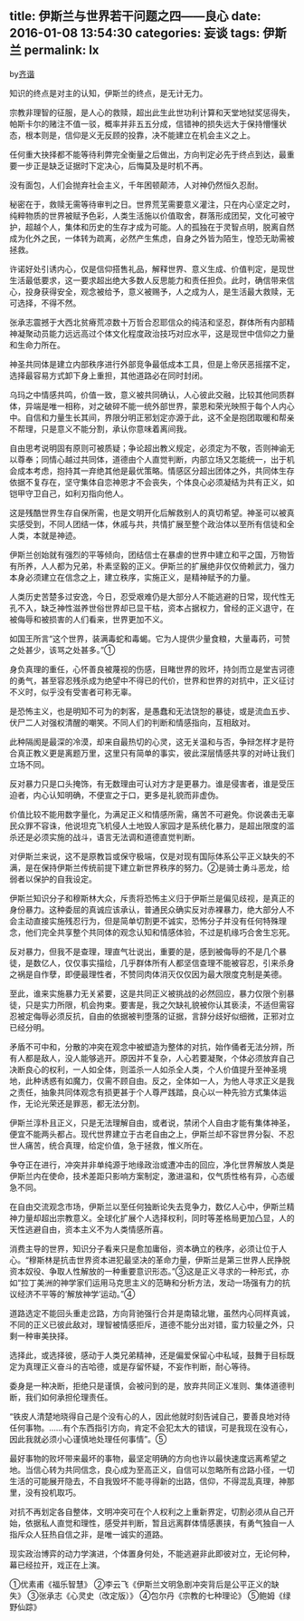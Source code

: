 title: 伊斯兰与世界若干问题之四——良心
date: 2016-01-08 13:54:30
categories: 妄谈
tags: 伊斯兰
permalink: lx
---
by[齐谐](http://caute.net/about/)

知识的终点是对主的认知，伊斯兰的终点，是无计无力。

宗教非理智的征服，是人心的救赎，超出此生此世功利计算和天堂地狱奖惩得失，帕斯卡尔的赌注不值一驳，概率并非五五分成，信错神的损失远大于保持懵懂状态，根本则是，信仰是义无反顾的投靠，决不能建立在机会主义之上。
<!--more-->

任何重大抉择都不能等待利弊完全衡量之后做出，方向判定必先于终点到达，最重要一步正是缺乏证据时下定决心，后悔莫及是时机不再。

没有面包，人们会抛弃社会主义，千年困顿颠沛，人对神仍然恒久忍耐。

秘密在于，救赎无需等待审判之日。世界荒芜需要意义灌注，只在内心坚定之时，纯粹物质的世界被赋予色彩，人类生活施以价值取舍，群落形成团契，文化可被守护，超越个人，集体和历史的生存才成为可能。人的孤独在于灵智点明，脱离自然成为化外之民，一体转为疏离，必然产生焦虑，自身之外皆为陌生，惶恐无助需被拯救。

许诺好处引诱内心，仅是信仰搭售礼品，解释世界、意义生成、价值判定，是现世生活最低要求，这一要求超出绝大多数人反思能力和责任担负。此时，确信带来信心，投身获得安全，观念被给予，意义被赐予，人之成为人，是生活最大救赎，无可选择，不得不然。

张承志震撼于大西北贫瘠荒凉数十万哲合忍耶信众的纯洁和坚忍，群体所有内部精神凝聚动员能力远远高过个体文化程度政治技巧对应水平，这是现世中信仰之力量和生命力所在。

神圣共同体是建立内部秩序进行外部竞争最低成本工具，但是上帝厌恶摇摆不定，选择最容易方式卸下身上重担，其他道路必在同时封闭。

乌玛之中情感共鸣，价值一致，意义被共同确认，人心彼此交融，比较其他同质群体，异端是唯一相称，对之破碎不能一统外部世界，蒙恩和荣光映照于每个人内心中。自信和力量生长其间，界限分明正邪划定亦源于此，这不全是抱团取暖和帮亲不帮理，只是意义不能分割，承认你意味着离间我。

自由思考说明固有原则可被质疑；争论超出教义规定，必须定为不敬，否则神谕无以尊奉；同情心越过共同体，道德由个人直觉判断，内部立场又怎能统一，出于机会成本考虑，抱持其一弃绝其他是最优策略。情感区分超出团体之外，共同体生存依据不复存在，坚守集体自恋神恩才不会丧失，个体良心必须凝结为共有正义，如铠甲守卫自己，如利刃指向他人。

这是残酷世界生存自保所需，也是文明开化后解救别人的真切希望。神圣可以被真实感受到，不同人团结一体，休戚与共，共情扩展至整个政治体以至所有信徒和全人类，本就是神迹。

伊斯兰创始就有强烈的平等倾向，团结信士在暴虐的世界中建立和平之国，万物皆有所养，人人都为兄弟，朴素坚毅的正义。伊斯兰的扩展绝非仅仅倚赖武力，强力本身必须建立在信念之上，建立秩序，实施正义，是精神赋予的力量。

人类历史苦楚多过安逸，今日，忍受艰难仍是大部分人不能逃避的日常，现代性无孔不入，缺乏神性滋养世俗世界却已显干枯，资本占据权力，曾经的正义退守，在被侮辱和被损害的人们看来，世界更加不义。

如国王所言“这个世界，装满毒蛇和毒蝎。它为人提供少量食粮，大量毒药，可赞之处甚少，该骂之处甚多。”①

身负真理的重任，心怀善良被蔑视的伤感，目睹世界的败坏，持剑而立是堂吉诃德的勇气，甚至容忍残杀成为绝望中不得已的代价，世界和世界的对抗中，正义征讨不义时，似乎没有受害者可称无辜。

是恐怖主义，也是明知不可为的刺客，是愚蠢和无法饶恕的暴徒，或是流血五步、伏尸二人对强权清醒的嘲笑。不同人们的判断和情感指向，互相敌对。

此种隔阂是最深的冷漠，却来自最热切的心灵，这无关温和与否，争辩怎样才是符合真正教义更是离题万里，这里只有简单的事实，彼此深层情感共享的对峙让我们立场不同。

反对暴力只是口头掩饰，有无数理由可认对方才是更暴力。谁是侵害者，谁是受压迫者，内心认知明确，不便宣之于口，更多是礼貌而非虚伪。

价值比较不能用数字量化，为满足正义和情感所需，痛苦不可避免。你说袭击无辜民众罪不容诛，他说坦克飞机侵人土地毁人家园才是系统化暴力，是超出限度的滥杀还是必须实施的战斗，语言无法调和道德直觉判断。

对伊斯兰来说，这不是原教旨或保守极端，仅是对现有国际体系公平正义缺失的不满，是在保持伊斯兰传统前提下建立新世界秩序的努力。②是骑士勇斗恶龙，给弱者以保护的自我设定。

伊斯兰知识分子和穆斯林大众，斥责将恐怖主义归于伊斯兰是偏见歧视，是真正的身份暴力。这种委屈的真诚应该承认，普通民众确实反对赤裸暴力，绝大部分人不会主动直接实施残忍行为，但是简单切割更不诚实，恐怖分子并没有任何特殊理念，他们完全共享整个共同体的观念认知和情感体验，不过是机缘巧合舍生忘死。

反对暴力，但我不是查理，理直气壮说出，重要的是，感到被侮辱的不是几个暴徒，是数亿人，仅仅事实描绘，几乎群体所有人都坚信查理不能被容忍，引来杀身之祸是自作孽，即便最理性者，不赞同肉体消灭仅仅因为最大限度克制是美德。

至此，谁来实施暴力无关紧要，这是共同正义被挑战的必然回应，暴力仅限个别暴徒，只是实力所限，机会拘束。要害是，我之欠缺礼貌被你认其亵渎，不适但需容忍被定侮辱必须反抗，自由的依据被判堕落的证据，言辞分歧好似细微，正邪对立已经分明。

矛盾不可中和，分散的冲突在观念中被塑造为整体的对抗，始作俑者无法分辨，所有人都是敌人，没人能够逃开。原因并不复杂，人心若要凝聚，个体必须放弃自己决断良心的权利，一人如全体，则滥杀一人如杀全人类，个人价值提升至神圣境地，此种诱惑有如魔力，仅需不顾自由。反之，全体如一人，为他人寻求正义是我之责任，抽象共同体观念有损更甚于个人尊严践踏，良心以一种先验方式集体运作，无论光荣还是罪恶，都无法分割。

伊斯兰淳朴且正义，只是无法理解自由，或者说，禁闭个人自由才能有集体神圣，便宜不能两头都占。现代世界建立于古老自由之上，伊斯兰却不容世界分裂、不忍世人痛苦，统合真理，给定价值，急于拯救，惟义所在。

争夺正在进行，冲突并非单纯源于地缘政治或遭冲击的回应，净化世界解放人类是伊斯兰内在使命，技术差距只影响方案制定，激进温和，仅气质性格有异，心态缓急不同。

在自由交流观念市场，伊斯兰以至任何独断论失去竞争力，数亿人心中，伊斯兰精神力量却超出宗教意义。全球化扩展个人选择权利，同时等差格局更加凸显，人的天性逃避自由，资本主义不为人类情感所喜。

消费主导的世界，知识分子看来只是愈加庸俗，资本确立的秩序，必须让位于人心。“穆斯林是抗击世界资本进犯最坚决的革命力量，伊斯兰是第三世界人民挣脱资本奴役、争取人性解放的一种重要意识形态。”③这是正义寻求的一种形式，亦如“拉丁美洲的神学家们运用马克思主义的范畴和分析方法，发动一场强有力的抗议经济不平等的‘解放神学’运动。”④

道路选定不能回头重走岔路，方向背驰强行合并是南辕北辙，虽然内心同样真诚，不同的正义已彼此敌对，理智被情感拒斥，道德不能分出对错，蛮力较量之外，只剩一种审美抉择。

选择此，或选择彼，感动于人类兄弟精神，还是偏爱保留心中私域，鼓舞于目标既定为真理正义奋斗的吉哈德，或是存留怀疑，不妄作判断，耐心等待。

委身是一种决断，拒绝只是谨慎，会被问到的是，放弃共同正义准则、集体道德判断，我们如何承担伦理责任。

“铁皮人清楚地晓得自己是个没有心的人，因此他就时刻告诫自己，要善良地对待任何事物。……有个东西指引方向，肯定不会犯太大的错误，可是我现在没有心，因此我就必须小心谨慎地处理任何事情”。⑤

最好事物的败坏带来最坏的事物，最坚定明确的方向也许以最快速度远离希望之地。当信心转为共同信念，良心成为至高正义，自信可以忽略所有岔路小径，一切生活的可能展开隐去，不自我毁坏不能寻得新的出路，信仰，不得混乱真理，神那里，没有投机取巧。

对抗不再划定各自整体，文明冲突可在个人权利之上重新界定，切割必须从自己开始，依据私人直觉和理性，感受并判断，暂且远离群体情感裹挟，有勇气独自一人指斥众人狂热自信之非，是唯一诚实的道路。

现实政治博弈的动力学演进，个体置身何处，不能逃避非此即彼对立，无论何种，幕已经拉开，戏正在上演。

①优素甫《福乐智慧》
②李云飞《伊斯兰文明急剧冲突背后是公平正义的缺失》
③张承志《心灵史（改定版）》
④包尔丹《宗教的七种理论》
⑤鲍姆《绿野仙踪》